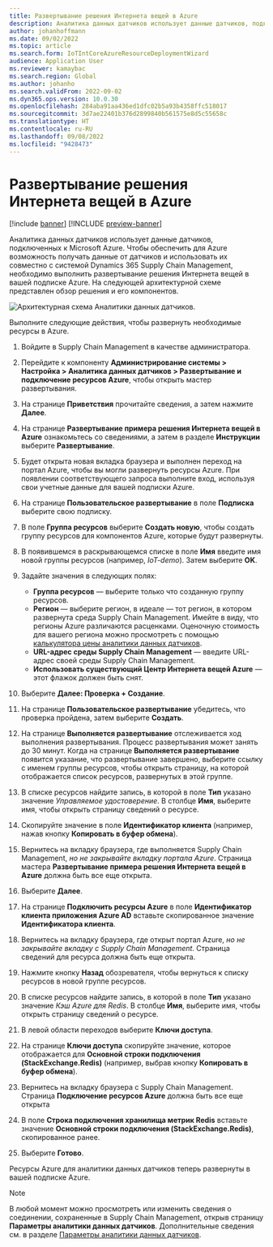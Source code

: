 ```yaml
---
title: Развертывание решения Интернета вещей в Azure
description: Аналитика данных датчиков использует данные датчиков, подключенных к Microsoft Azure. В этой статье объясняется, как выполнить развертывание решения Интернета вещей в вашей подписке Azure.
author: johanhoffmann
ms.date: 09/02/2022
ms.topic: article
ms.search.form: IoTIntCoreAzureResourceDeploymentWizard
audience: Application User
ms.reviewer: kamaybac
ms.search.region: Global
ms.author: johanho
ms.search.validFrom: 2022-09-02
ms.dyn365.ops.version: 10.0.30
ms.openlocfilehash: 284aba91aa436ed1dfc02b5a93b4358ffc518017
ms.sourcegitcommit: 3d7ae22401b376d2899840b561575e8d5c55658c
ms.translationtype: HT
ms.contentlocale: ru-RU
ms.lasthandoff: 09/08/2022
ms.locfileid: "9428473"
---
```

# <a name="deploy-an-iot-solution-on-azure"></a>Развертывание решения Интернета вещей в Azure

[!include [banner](../includes/banner.md)]
[!INCLUDE [preview-banner](../includes/preview-banner.md)]

Аналитика данных датчиков использует данные датчиков, подключенных к Microsoft Azure. Чтобы обеспечить для Azure возможность получать данные от датчиков и использовать их совместно с системой Dynamics 365 Supply Chain Management, необходимо выполнить развертывание решения Интернета вещей в вашей подписке Azure. На следующей архитектурной схеме представлен обзор решения и его компонентов.

![Архитектурная схема Аналитики данных датчиков.](media/sdi-architecture.png "Архитектурная схема Аналитики данных датчиков")

Выполните следующие действия, чтобы развернуть необходимые ресурсы в Azure.

1. Войдите в Supply Chain Management в качестве администратора.
1. Перейдите к компоненту **Администрирование системы \> Настройка \> Аналитика данных датчиков \> Развертывание и подключение ресурсов Azure**, чтобы открыть мастер развертывания.
1. На странице **Приветствия** прочитайте сведения, а затем нажмите **Далее**.
1. На странице **Развертывание примера решения Интернета вещей в Azure** ознакомьтесь со сведениями, а затем в разделе **Инструкции** выберите **Развертывание**.
1. Будет открыта новая вкладка браузера и выполнен переход на портал Azure, чтобы вы могли развернуть ресурсы Azure. При появлении соответствующего запроса выполните вход, используя свои учетные данные для вашей подписки Azure.
1. На странице **Пользовательское развертывание** в поле **Подписка** выберите свою подписку.
1. В поле **Группа ресурсов** выберите **Создать новую**, чтобы создать группу ресурсов для компонентов Azure, которые будут развернуты.
1. В появившемся в раскрывающемся списке в поле **Имя** введите имя новой группы ресурсов (например, *IoT-demo*). Затем выберите **OK**.
1. Задайте значения в следующих полях:

    - **Группа ресурсов** — выберите только что созданную группу ресурсов.
    - **Регион** — выберите регион, в идеале — тот регион, в котором развернута среда Supply Chain Management. Имейте в виду, что регионы Azure различаются расценками. Оценочную стоимость для вашего региона можно просмотреть с помощью [калькулятора цены аналитики данных датчиков](https://azure.com/e/c36c4947ebff4215b2e62590c2a24c68).
    - **URL-адрес среды Supply Chain Management** — введите URL-адрес своей среды Supply Chain Management.
    - **Использовать существующий Центр Интернета вещей Azure** — этот флажок должен быть снят.

1. Выберите **Далее: Проверка + Создание**.
1. На странице **Пользовательское развертывание** убедитесь, что проверка пройдена, затем выберите **Создать**.
1. На странице **Выполняется развертывание** отслеживается ход выполнения развертывания. Процесс развертывания может занять до 30 минут. Когда на странице **Выполняется развертывание** появится указание, что развертывание завершено, выберите ссылку с именем группы ресурсов, чтобы открыть страницу, на которой отображается список ресурсов, развернутых в этой группе.
1. В списке ресурсов найдите запись, в которой в поле **Тип** указано значение *Управляемое удостоверение*. В столбце **Имя**, выберите имя, чтобы открыть страницу сведений о ресурсе.
1. Скопируйте значение в поле **Идентификатор клиента** (например, нажав кнопку **Копировать в буфер обмена**).
1. Вернитесь на вкладку браузера, где выполняется Supply Chain Management, *но не закрывайте вкладку портала Azure*. Страница мастера **Развертывание примера решения Интернета вещей в Azure** должна быть все еще открыта. 
1. Выберите **Далее**.
1. На странице **Подключить ресурсы Azure** в поле **Идентификатор клиента приложения Azure AD** вставьте скопированное значение **Идентификатора клиента**.
1. Вернитесь на вкладку браузера, где открыт портал Azure, *но не закрывайте вкладку с Supply Chain Management*. Страница сведений для ресурса должна быть еще открыта.
1. Нажмите кнопку **Назад** обозревателя, чтобы вернуться к списку ресурсов в новой группе ресурсов.
1. В списке ресурсов найдите запись, в которой в поле **Тип** указано значение *Кэш Azure для Redis*. В столбце **Имя**, выберите имя, чтобы открыть страницу сведений о ресурсе.
1. В левой области переходов выберите **Ключи доступа**.
1. На странице **Ключи доступа** скопируйте значение, которое отображается для **Основной строки подключения (StackExchange.Redis)** (например, выбрав кнопку **Копировать в буфер обмена**).
1. Вернитесь на вкладку браузера с Supply Chain Management. Страница **Подключение ресурсов Azure** должна быть все еще открыта
1. В поле **Строка подключения хранилища метрик Redis** вставьте значение **Основной строки подключения (StackExchange.Redis)**, скопированное ранее.
1. Выберите **Готово**.

Ресурсы Azure для аналитики данных датчиков теперь развернуты в вашей подписке Azure.

> [!NOTE]
> В любой момент можно просмотреть или изменить сведения о соединении, сохраненные в Supply Chain Management, открыв страницу **Параметры аналитики данных датчиков**. Дополнительные сведения см. в разделе [Параметры аналитики данных датчиков](sdi-parameters.md).
